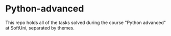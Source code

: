 # Python-advanced
This repo holds all of the tasks solved during the course "Python advanced"  at SoftUni, separated by themes.
